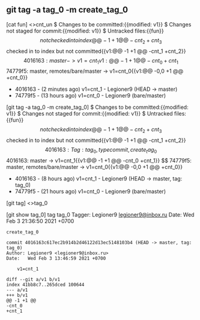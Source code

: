 ## git tag -a tag_0 -m create_tag_0
[cat fun]
    <>cnt_un
    $ Changes to be committed:{{modified:   v1}}
    $ Changes not staged for commit:{{modified:   v1}}
    $ Untracked files:{{fun}}
    $$ not checked in to index{{@@ -1 +1 @@
                                    -cnt_2
                                    +cnt_3}}
    $$ checked in to index but not committed{{v1:@@ -1 +1 @@
                                                    -cnt_1
                                                    +cnt_2}}
    $$ 4016163: master -> v1=cnt_1{{v1:@@ -1 +1 @@
                        -cnt_0
                        +cnt_1}}
    $$ 74779f5: master, remotes/bare/master -> v1=cnt_0{{v1:@@ -0,0 +1 @@
                                                        +cnt_0}}

* 4016163 - (2 minutes ago) v1=cnt_1 - Legioner9 (HEAD -> master)
* 74779f5 - (13 hours ago) v1=cnt_0 - Legioner9 (bare/master)

[git tag -a tag_0 -m create_tag_0]
    $ Changes to be committed:{{modified:   v1}}
    $ Changes not staged for commit:{{modified:   v1}}
    $ Untracked files:{{fun}}
    $$ not checked in to index{{@@ -1 +1 @@
                                    -cnt_2
                                    +cnt_3}}
    $$ checked in to index but not committed{{v1:@@ -1 +1 @@
                                                    -cnt_1
                                                    +cnt_2}}
    $$ 4016163: Tag: tag_0 ,type commit,create_tag_0
    $$ 4016163: master -> v1=cnt_1{{v1:@@ -1 +1 @@
                        -cnt_0
                        +cnt_1}}
    $$ 74779f5: master, remotes/bare/master -> v1=cnt_0{{v1:@@ -0,0 +1 @@
                                                        +cnt_0}}

* 4016163 - (8 hours ago) v1=cnt_1 - Legioner9 (HEAD -> master, tag: tag_0)
* 74779f5 - (21 hours ago) v1=cnt_0 - Legioner9 (bare/master)

[git tag]
    <>tag_0

[git show tag_0]
    tag tag_0
    Tagger: Legioner9 <legioner9@inbox.ru>
    Date:   Wed Feb 3 21:36:50 2021 +0700

    create_tag_0

    commit 4016163c617ec2b914b2d46122d13ec5148103b4 (HEAD -> master, tag: tag_0)
    Author: Legioner9 <legioner9@inbox.ru>
    Date:   Wed Feb 3 13:46:59 2021 +0700

        v1=cnt_1

    diff --git a/v1 b/v1
    index 41bb8c7..265dced 100644
    --- a/v1
    +++ b/v1
    @@ -1 +1 @@
    -cnt_0
    +cnt_1











